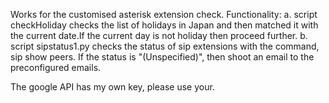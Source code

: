 Works for the customised asterisk extension check. 
Functionality:
  a. script checkHoliday checks the list of holidays in Japan and then matched it with the current date.If the current day is not holiday then proceed further.
  b. script sipstatus1.py checks the status of sip extensions with the command, sip show peers. If the status is "(Unspecified)", then shoot an email to the preconfigured emails.
  
  
  The google API has my own key, please use your.
